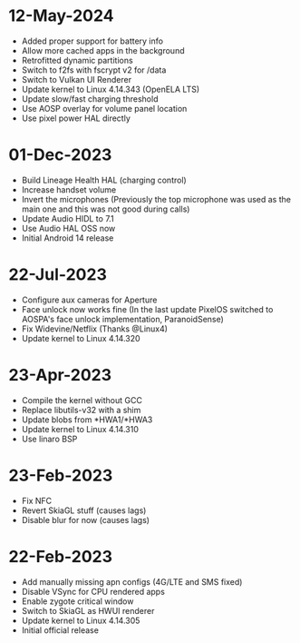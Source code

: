 # 12-May-2024
- Added proper support for battery info
- Allow more cached apps in the background
- Retrofitted dynamic partitions
- Switch to f2fs with fscrypt v2 for /data
- Switch to Vulkan UI Renderer
- Update kernel to Linux 4.14.343 (OpenELA LTS)
- Update slow/fast charging threshold
- Use AOSP overlay for volume panel location
- Use pixel power HAL directly

# 01-Dec-2023
- Build Lineage Health HAL (charging control)
- Increase handset volume
- Invert the microphones (Previously the top microphone was used as the main one and this was not good during calls)
- Update Audio HIDL to 7.1
- Use Audio HAL OSS now
- Initial Android 14 release

# 22-Jul-2023
- Configure aux cameras for Aperture
- Face unlock now works fine (In the last update PixelOS switched to AOSPA's face unlock implementation, ParanoidSense)
- Fix Widevine/Netflix (Thanks @Linux4)
- Update kernel to Linux 4.14.320

# 23-Apr-2023
- Compile the kernel without GCC
- Replace libutils-v32 with a shim
- Update blobs from *HWA1/*HWA3
- Update kernel to Linux 4.14.310
- Use linaro BSP

# 23-Feb-2023
- Fix NFC
- Revert SkiaGL stuff (causes lags)
- Disable blur for now (causes lags)

# 22-Feb-2023
- Add manually missing apn configs (4G/LTE and SMS fixed)
- Disable VSync for CPU rendered apps
- Enable zygote critical window 
- Switch to SkiaGL as HWUI renderer
- Update kernel to Linux 4.14.305
- Initial official release

